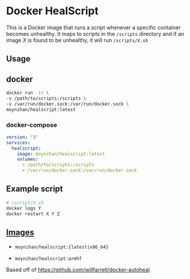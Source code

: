 # Docker HealScript

This is a Docker image that runs a script whenever a specific container becomes unhealthy.
It maps to scripts in the `/scripts` directory and if an image _X_ is found to be unhealthy, it will run `/scripts/X.sh`

## Usage

## docker

```sh
docker run -it \
-v /path/to/scripts:/scripts \
-v /var/run/docker.sock:/var/run/docker.sock \
moynihan/healscript:latest
```

### docker-compose

```yml
version: "3"
services:
  healscript:
    image: moynihan/healscript:latest
    volumes:
      - /path/to/scripts:/scripts
      - /var/run/docker.sock:/var/run/docker.sock
```

## Example script

```sh
# /script/X.sh
docker logs Y
docker restart X Y Z
```

## [Images](https://hub.docker.com/r/moynihan/healscript)

- `moynihan/healscript:{latest|x86_64}`

- `moynihan/healscript:armhf`

Based off of https://github.com/willfarrell/docker-autoheal

